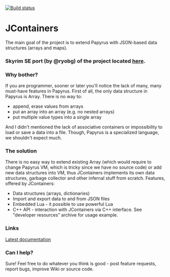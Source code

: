 [![Build status](https://ci.appveyor.com/api/projects/status/ucafwl5wk6mxpsr9?svg=true)](https://ci.appveyor.com/project/SilverIce/jcontainers)

# JContainers

The main goal of the project is to extend Papyrus with JSON-based data structures (arrays and maps).

### Skyrim SE port (by @ryobg) of the project located [here](https://github.com/ryobg/JContainers). 

### Why bother?

If you are programmer, sooner or later you'll notice the lack of many, many must-have features in Papyrus. First of all, the only data structure in Papyrus is Array. There is no way to:

- append, erase values from arrays
- put an array into an array (e.g. no nested arrays)
- put multiple value types into a single array

And I didn't mentioned the lack of associative containers or impossibility to load or save a data into a file. Though, Papyrus is a specialized language, we shouldn't expect much.

### The solution

There is no easy way to extend existing Array (which would require to change Papyrus VM, which is tricky since we have no source code) or add new data structures into VM, thus JContainers implements its own data structures, garbage collector and other infernal stuff from scratch. Features, offered by JContainers:

- Data structures (arrays, dictionaries)
- Import and export data to and from JSON files
- Embedded Lua - it possible to use powerful Lua
- C++ API - interaction with JContainers via C++ interface. See "developer resources" archive for usage example.

### Links

[Latest documentation](https://github.com/SilverIce/JContainers/wiki)

### Can I help?

Sure! Feel free to do whatever you think is good - post feature requests, report bugs, improve Wiki or source code.
